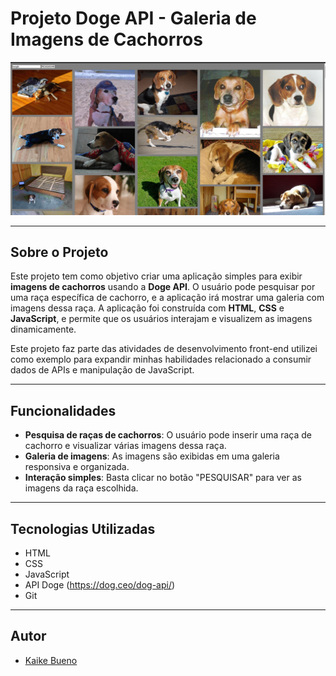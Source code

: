 # **Projeto Doge API - Galeria de Imagens de Cachorros**

![](./image.png)  

---

## **Sobre o Projeto**

Este projeto tem como objetivo criar uma aplicação simples para exibir **imagens de cachorros** usando a **Doge API**. O usuário pode pesquisar por uma raça específica de cachorro, e a aplicação irá mostrar uma galeria com imagens dessa raça. A aplicação foi construída com **HTML**, **CSS** e **JavaScript**, e permite que os usuários interajam e visualizem as imagens dinamicamente.

Este projeto faz parte das atividades de desenvolvimento front-end utilizei como exemplo para expandir minhas habilidades relacionado a consumir dados de APIs e manipulação de JavaScript.

---

## **Funcionalidades**

- **Pesquisa de raças de cachorros**: O usuário pode inserir uma raça de cachorro e visualizar várias imagens dessa raça.
- **Galeria de imagens**: As imagens são exibidas em uma galeria responsiva e organizada.
- **Interação simples**: Basta clicar no botão "PESQUISAR" para ver as imagens da raça escolhida.

---

## **Tecnologias Utilizadas**

- HTML
- CSS
- JavaScript
- API Doge (https://dog.ceo/dog-api/)
- Git

---

## **Autor**

- [Kaike Bueno](https://www.linkedin.com/in/kaike-bueno-3b10a82b1/)  
